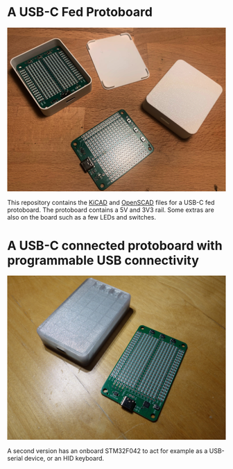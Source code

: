 # A USB-C Fed Protoboard

![Image of a USB-C Fed Protoboard](img/protoboard.jpg)

This repository contains the [KiCAD]() and [OpenSCAD]() files for a USB-C fed
protoboard. The protoboard contains a 5V and 3V3 rail. Some extras are also
on the board such as a few LEDs and switches.

# A USB-C connected protoboard with programmable USB connectivity

![Image of a USB-C connected protoboard](img/protoboard_mcu.jpg)

A second version has an onboard STM32F042 to act for example as a USB-serial device,
or an HID keyboard.

